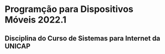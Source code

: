 # Programção para Dispositivos Móveis 2022.1
## Disciplina do Curso de Sistemas para Internet da UNICAP
